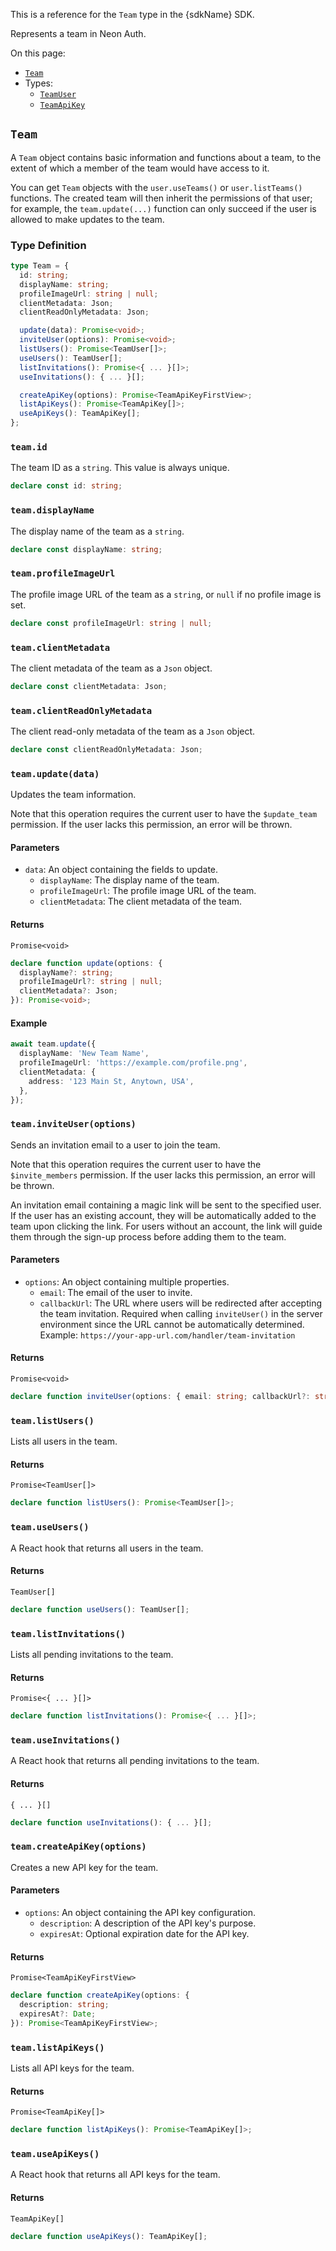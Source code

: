 This is a reference for the `Team` type in the {sdkName} SDK.

Represents a team in Neon Auth.

On this page:

- [`Team`](#team)
- Types:
  - [`TeamUser`](#teamuser)
  - [`TeamApiKey`](#teamapikey)

## `Team`

A `Team` object contains basic information and functions about a team, to the extent of which a member of the team would have access to it.

You can get `Team` objects with the `user.useTeams()` or `user.listTeams()` functions. The created team will then inherit the permissions of that user; for example, the `team.update(...)` function can only succeed if the user is allowed to make updates to the team.

### Type Definition

```typescript
type Team = {
  id: string;
  displayName: string;
  profileImageUrl: string | null;
  clientMetadata: Json;
  clientReadOnlyMetadata: Json;

  update(data): Promise<void>;
  inviteUser(options): Promise<void>;
  listUsers(): Promise<TeamUser[]>;
  useUsers(): TeamUser[];
  listInvitations(): Promise<{ ... }[]>;
  useInvitations(): { ... }[];

  createApiKey(options): Promise<TeamApiKeyFirstView>;
  listApiKeys(): Promise<TeamApiKey[]>;
  useApiKeys(): TeamApiKey[];
};
```

### `team.id`

The team ID as a `string`. This value is always unique.

```typescript
declare const id: string;
```

### `team.displayName`

The display name of the team as a `string`.

```typescript
declare const displayName: string;
```

### `team.profileImageUrl`

The profile image URL of the team as a `string`, or `null` if no profile image is set.

```typescript
declare const profileImageUrl: string | null;
```

### `team.clientMetadata`

The client metadata of the team as a `Json` object.

```typescript
declare const clientMetadata: Json;
```

### `team.clientReadOnlyMetadata`

The client read-only metadata of the team as a `Json` object.

```typescript
declare const clientReadOnlyMetadata: Json;
```

### `team.update(data)`

Updates the team information.

Note that this operation requires the current user to have the `$update_team` permission. If the user lacks this permission, an error will be thrown.

#### Parameters

- `data`: An object containing the fields to update.
  - `displayName`: The display name of the team.
  - `profileImageUrl`: The profile image URL of the team.
  - `clientMetadata`: The client metadata of the team.

#### Returns

`Promise<void>`

```typescript
declare function update(options: {
  displayName?: string;
  profileImageUrl?: string | null;
  clientMetadata?: Json;
}): Promise<void>;
```

#### Example

```typescript
await team.update({
  displayName: 'New Team Name',
  profileImageUrl: 'https://example.com/profile.png',
  clientMetadata: {
    address: '123 Main St, Anytown, USA',
  },
});
```

### `team.inviteUser(options)`

Sends an invitation email to a user to join the team.

Note that this operation requires the current user to have the `$invite_members` permission. If the user lacks this permission, an error will be thrown.

An invitation email containing a magic link will be sent to the specified user. If the user has an existing account, they will be automatically added to the team upon clicking the link. For users without an account, the link will guide them through the sign-up process before adding them to the team.

#### Parameters

- `options`: An object containing multiple properties.
  - `email`: The email of the user to invite.
  - `callbackUrl`: The URL where users will be redirected after accepting the team invitation.
    Required when calling `inviteUser()` in the server environment since the URL cannot be automatically determined.
    Example: `https://your-app-url.com/handler/team-invitation`

#### Returns

`Promise<void>`

```typescript
declare function inviteUser(options: { email: string; callbackUrl?: string }): Promise<void>;
```

### `team.listUsers()`

Lists all users in the team.

#### Returns

`Promise<TeamUser[]>`

```typescript
declare function listUsers(): Promise<TeamUser[]>;
```

### `team.useUsers()`

A React hook that returns all users in the team.

#### Returns

`TeamUser[]`

```typescript
declare function useUsers(): TeamUser[];
```

### `team.listInvitations()`

Lists all pending invitations to the team.

#### Returns

`Promise<{ ... }[]>`

```typescript
declare function listInvitations(): Promise<{ ... }[]>;
```

### `team.useInvitations()`

A React hook that returns all pending invitations to the team.

#### Returns

`{ ... }[]`

```typescript
declare function useInvitations(): { ... }[];
```

### `team.createApiKey(options)`

Creates a new API key for the team.

#### Parameters

- `options`: An object containing the API key configuration.
  - `description`: A description of the API key's purpose.
  - `expiresAt`: Optional expiration date for the API key.

#### Returns

`Promise<TeamApiKeyFirstView>`

```typescript
declare function createApiKey(options: {
  description: string;
  expiresAt?: Date;
}): Promise<TeamApiKeyFirstView>;
```

### `team.listApiKeys()`

Lists all API keys for the team.

#### Returns

`Promise<TeamApiKey[]>`

```typescript
declare function listApiKeys(): Promise<TeamApiKey[]>;
```

### `team.useApiKeys()`

A React hook that returns all API keys for the team.

#### Returns

`TeamApiKey[]`

```typescript
declare function useApiKeys(): TeamApiKey[];
```

